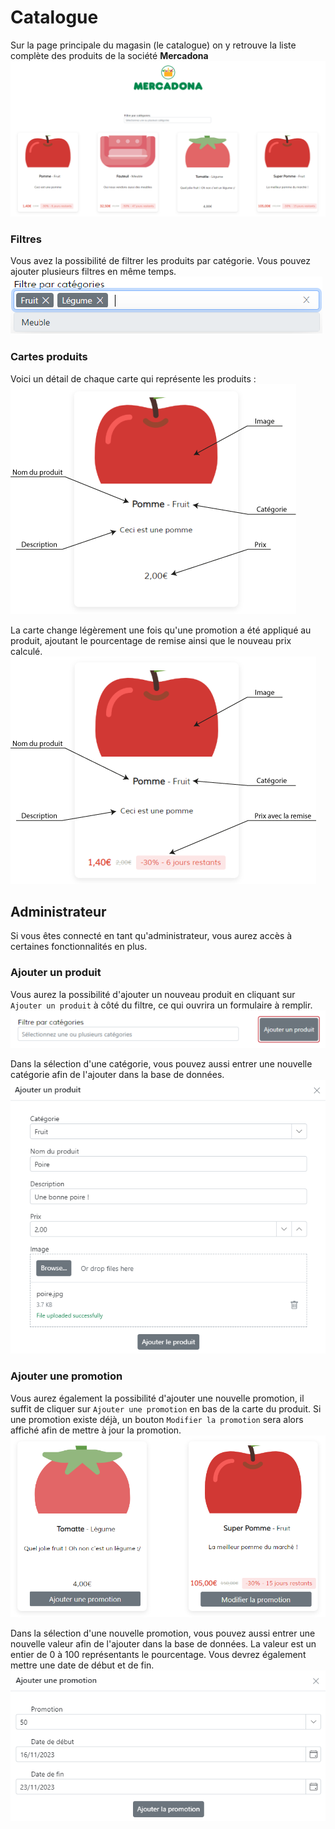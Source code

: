 # Catalogue

Sur la page principale du magasin (le catalogue) on y retrouve la liste complète des produits de la société **Mercadona**
![](catalog.png)

### Filtres

Vous avez la possibilité de filtrer les produits par catégorie. Vous pouvez ajouter plusieurs filtres en même temps.
![](catalog-filter.png)

### Cartes produits

Voici un détail de chaque carte qui représente les produits :
![](product-card.png)

La carte change légèrement une fois qu'une promotion a été appliqué au produit, ajoutant le pourcentage de remise ainsi que le nouveau prix calculé.
![](product-card-promo.png)

## Administrateur

Si vous êtes connecté en tant qu'administrateur, vous aurez accès à certaines fonctionnalités en plus.

### Ajouter un produit

Vous aurez la possibilité d'ajouter un nouveau produit en cliquant sur `Ajouter un produit` à côté du filtre, ce qui ouvrira un formulaire à remplir.
![](add-product.png)

Dans la sélection d'une catégorie, vous pouvez aussi entrer une nouvelle catégorie afin de l'ajouter dans la base de données.
![](add-product-form.png)

### Ajouter une promotion

Vous aurez également la possibilité d'ajouter une nouvelle promotion, il suffit de cliquer sur `Ajouter une promotion` en bas de la carte du produit. 
Si une promotion existe déjà, un bouton `Modifier la promotion` sera alors affiché afin de mettre à jour la promotion.
![](add-promotion.png)

Dans la sélection d'une nouvelle promotion, vous pouvez aussi entrer une nouvelle valeur afin de l'ajouter dans la base de données.
La valeur est un entier de 0 à 100 représentants le pourcentage. Vous devrez également mettre une date de début et de fin.
![](add-promotion-form.png)